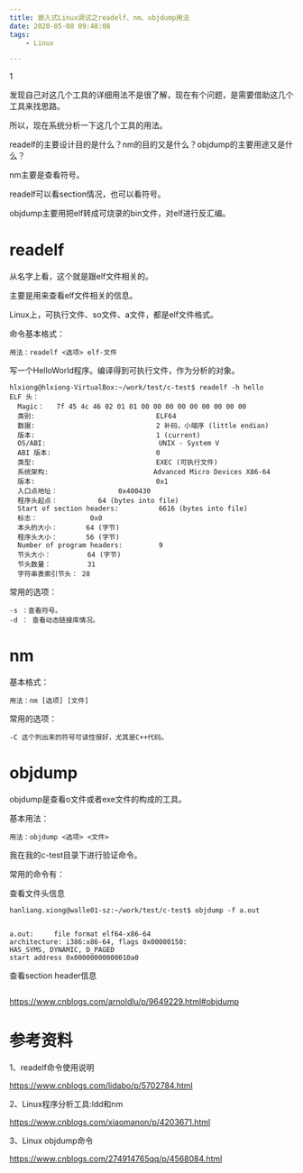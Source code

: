 ```yaml
---
title: 嵌入式Linux调试之readelf、nm、objdump用法
date: 2020-05-08 09:48:08
tags:
	- Linux

---
```


1

发现自己对这几个工具的详细用法不是很了解，现在有个问题，是需要借助这几个工具来找思路。

所以，现在系统分析一下这几个工具的用法。

readelf的主要设计目的是什么？nm的目的又是什么？objdump的主要用途又是什么？

nm主要是查看符号。

readelf可以看section情况，也可以看符号。

objdump主要用把elf转成可烧录的bin文件，对elf进行反汇编。



# readelf

从名字上看，这个就是跟elf文件相关的。

主要是用来查看elf文件相关的信息。

Linux上，可执行文件、so文件、a文件，都是elf文件格式。

命令基本格式：

```
用法：readelf <选项> elf-文件
```

写一个HelloWorld程序。编译得到可执行文件，作为分析的对象。

```
hlxiong@hlxiong-VirtualBox:~/work/test/c-test$ readelf -h hello
ELF 头：
  Magic：   7f 45 4c 46 02 01 01 00 00 00 00 00 00 00 00 00 
  类别:                              ELF64
  数据:                              2 补码，小端序 (little endian)
  版本:                              1 (current)
  OS/ABI:                            UNIX - System V
  ABI 版本:                          0
  类型:                              EXEC (可执行文件)
  系统架构:                          Advanced Micro Devices X86-64
  版本:                              0x1
  入口点地址：               0x400430
  程序头起点：          64 (bytes into file)
  Start of section headers:          6616 (bytes into file)
  标志：             0x0
  本头的大小：       64 (字节)
  程序头大小：       56 (字节)
  Number of program headers:         9
  节头大小：         64 (字节)
  节头数量：         31
  字符串表索引节头： 28
```

常用的选项：

```
-s ：查看符号。
-d ： 查看动态链接库情况。
```



# nm

基本格式：

```
用法：nm [选项] [文件]
```

常用的选项：

```
-C 这个列出来的符号可读性很好，尤其是C++代码。
```



# objdump

objdump是查看o文件或者exe文件的构成的工具。



基本用法：

```
用法：objdump <选项> <文件>
```

我在我的c-test目录下进行验证命令。

常用的命令有：

查看文件头信息

```
hanliang.xiong@walle01-sz:~/work/test/c-test$ objdump -f a.out 


a.out:     file format elf64-x86-64
architecture: i386:x86-64, flags 0x00000150:
HAS_SYMS, DYNAMIC, D_PAGED
start address 0x00000000000010a0
```

查看section header信息

```

```



https://www.cnblogs.com/arnoldlu/p/9649229.html#objdump



# 参考资料

1、readelf命令使用说明

https://www.cnblogs.com/lidabo/p/5702784.html

2、Linux程序分析工具:ldd和nm

https://www.cnblogs.com/xiaomanon/p/4203671.html

3、Linux objdump命令

https://www.cnblogs.com/274914765qq/p/4568084.html
